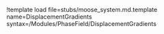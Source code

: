 !template load file=stubs/moose_system.md.template name=DisplacementGradients syntax=/Modules/PhaseField/DisplacementGradients